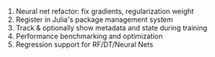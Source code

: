 1. Neural net refactor: fix gradients, regularization weight
2. Register in Julia's package management system
3. Track & optionally show metadata and state during training
4. Performance benchmarking and optimization
5. Regression support for RF/DT/Neural Nets